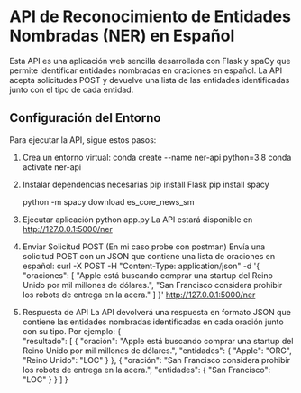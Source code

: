 # API de Reconocimiento de Entidades Nombradas (NER) en Español

Esta API es una aplicación web sencilla desarrollada con Flask y spaCy que permite identificar entidades nombradas en oraciones en español. 
La API acepta solicitudes POST y devuelve una lista de las entidades identificadas junto con el tipo de cada entidad.

## Configuración del Entorno

Para ejecutar la API, sigue estos pasos:

1. Crea un entorno virtual:
	conda create --name ner-api python=3.8
	conda activate ner-api

2. Instalar dependencias necesarias 
	pip install Flask
	pip install spacy

	python -m spacy download es_core_news_sm

3. Ejecutar aplicación
	python app.py
La API estará disponible en http://127.0.0.1:5000/ner

4. Enviar Solicitud  POST (En mi caso probe con postman)
Envía una solicitud POST con un JSON que contiene una lista de oraciones en español:
curl -X POST -H "Content-Type: application/json" -d '{
  "oraciones": [
    "Apple está buscando comprar una startup del Reino Unido por mil millones de dólares.",
    "San Francisco considera prohibir los robots de entrega en la acera."
  ]
}' http://127.0.0.1:5000/ner

5. Respuesta de API
La API devolverá una respuesta en formato JSON que contiene las entidades nombradas identificadas en cada oración junto con su tipo. 
Por ejemplo:
{	
  "resultado": [
    {
      "oración": "Apple está buscando comprar una startup del Reino Unido por mil millones de dólares.",
      "entidades": {
        "Apple": "ORG",
        "Reino Unido": "LOC"
      }
    },
    {
      "oración": "San Francisco considera prohibir los robots de entrega en la acera.",
      "entidades": {
        "San Francisco": "LOC"
      }
    }
  ]
}
